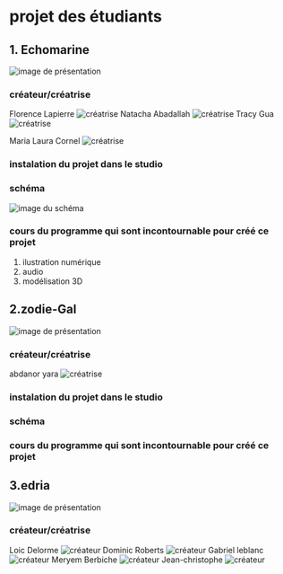 # projet des étudiants 

## 1. Echomarine

![image de présentation](media/banniere.png)


### créateur/créatrise

Florence Lapierre 
![créatrise](media/Florence.png)
Natacha Abadallah
![créatrise](media/natacha.png)
Tracy Gua
![créatrise](media/C.png)

Maria Laura Cornel
![créatrise](media/Maria.png)
### instalation du projet dans le studio


### schéma
![image du schéma](media/shema.png)
### cours du programme qui sont incontournable pour créé ce projet
1. ilustration numérique 
2. audio
3. modélisation 3D

## 2.zodie-Gal
![image de présentation](media/zodiadiegal-banniere.png)

### créateur/créatrise 
 abdanor yara
![créatrise](media/abdanor_yara_etudiant.png)
### instalation du projet dans le studio
### schéma
### cours du programme qui sont incontournable pour créé ce projet


## 3.edria

![image de présentation](media/visualisation.png)

### créateur/créatrise
Loic Delorme
![créateur](media/loic.png)
 Dominic Roberts
![créateur](media/dom.png)
 Gabriel leblanc
![créateur](media/loic.png)
 Meryem Berbiche
 ![créateur](media/loic.png)
 Jean-christophe
 ![créateur](media/loic.png)
 
 
